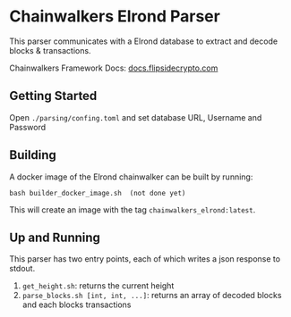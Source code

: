 # Chainwalkers Elrond Parser

This parser communicates with a Elrond database to extract and decode blocks & transactions.

Chainwalkers Framework Docs: [docs.flipsidecrypto.com](https://docs.flipsidecrypto.com)

## Getting Started

Open `./parsing/confing.toml` and set database URL, Username and Password

## Building

A docker image of the Elrond chainwalker can be built by running:

```shell
bash builder_docker_image.sh  (not done yet)
```

This will create an image with the tag `chainwalkers_elrond:latest`.

## Up and Running

This parser has two entry points, each of which writes a json response to stdout.

1. `get_height.sh`: returns the current height
2. `parse_blocks.sh [int, int, ...]`: returns an array of decoded blocks and each blocks transactions